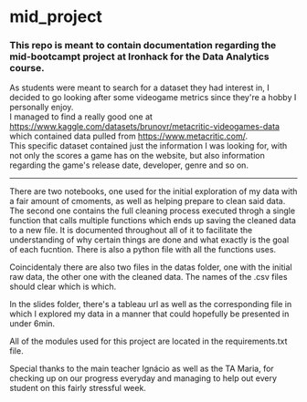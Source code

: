 # mid_project
### This repo is meant to contain documentation regarding the mid-bootcampt project at Ironhack for the Data Analytics course.  
  
As students were meant to search for a dataset they had interest in, I decided to go looking after some videogame metrics since they're a hobby I personally enjoy.  
I managed to find a really good one at https://www.kaggle.com/datasets/brunovr/metacritic-videogames-data which contained data pulled from https://www.metacritic.com/.  
This specific dataset contained just the information I was looking for, with not only the scores a game has on the website, but also information regarding the game's
release date, developer, genre and so on.  

-----------------------------------------------------------------------------------------------------------------------------------------------------------------------
  
There are two notebooks, one used for the initial exploration of my data with a fair amount of cmoments, as well as helping prepare to clean said data.
The second one contains the full cleaning process executed throgh a single function that calls multiple functions which ends up saving the cleaned data to a new file.
It is documented throughout all of it to facilitate the understanding of why certain things are done and what exactly is the goal of each fucntion. 
There is also a python file with all the functions uses.
  
Coincidentaly there are also two files in the datas folder, one with the initial raw data, the other one with the cleaned data.
The names of the .csv files should clear which is which.  

In the slides folder, there's a tableau url as well as the corresponding file in which I explored my data in a manner that could hopefully be presented in under 6min. 
  
All of the modules used for this project are located in the requirements.txt file.
  
Special thanks to the main teacher Ignácio as well as the TA Maria, for checking up on our progress everyday and managing to help out every student on this
fairly stressful week.
